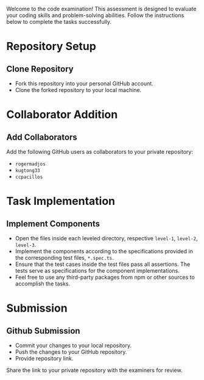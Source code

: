 Welcome to the code examination! This assessment is designed to evaluate your coding skills and problem-solving abilities. Follow the instructions below to complete the tasks successfully.

# Repository Setup

## Clone Repository

* Fork this repository into your personal GitHub account.
* Clone the forked repository to your local machine.

# Collaborator Addition

## Add Collaborators

Add the following GitHub users as collaborators to your private repository:
* `rogermadjos`
* `kugtong33`
* `ccpacillos`

# Task Implementation

## Implement Components

* Open the files inside each leveled directory, respective `level-1`, `level-2`, `level-3`.
* Implement the components according to the specifications provided in the corresponding test files, `*.spec.ts`.
* Ensure that the test cases inside the test files pass all assertions. The tests serve as specifications for the component implementations.
* Feel free to use any third-party packages from npm or other sources to accomplish the tasks.

# Submission

## Github Submission

* Commit your changes to your local repository.
* Push the changes to your GitHub repository.
* Provide repository link.

Share the link to your private repository with the examiners for review.

